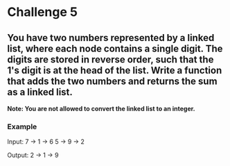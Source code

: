 # Challenge 5

## You have two numbers represented by a linked list, where each node contains a single digit. The digits are stored in reverse order, such that the 1's digit is at the head of the list. Write a function that adds the two numbers and returns the sum as a linked list.

**Note: You are not allowed to convert the linked list to an integer.**

### Example

Input:
7 -> 1 -> 6
5 -> 9 -> 2

Output:
2 -> 1 -> 9
